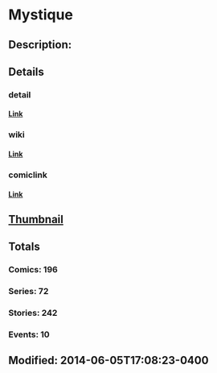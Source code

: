 # Mystique
## Description: 
## Details
### detail
#### [Link](http://marvel.com/characters/1552/mystique?utm_campaign=apiRef&utm_source=225578a89fc76f3d20fbffda5d17a88d)
### wiki
#### [Link](http://marvel.com/universe/Mystique?utm_campaign=apiRef&utm_source=225578a89fc76f3d20fbffda5d17a88d)
### comiclink
#### [Link](http://marvel.com/comics/characters/1009465/mystique?utm_campaign=apiRef&utm_source=225578a89fc76f3d20fbffda5d17a88d)
## [Thumbnail](http://i.annihil.us/u/prod/marvel/i/mg/5/03/5390dc2225782.jpg)
## Totals
### Comics: 196
### Series: 72
### Stories: 242
### Events: 10
## Modified: 2014-06-05T17:08:23-0400